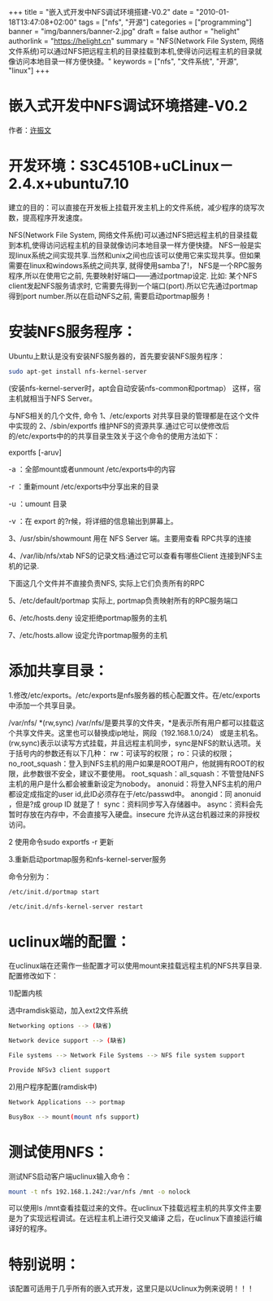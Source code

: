 +++
title = "嵌入式开发中NFS调试环境搭建-V0.2"
date = "2010-01-18T13:47:08+02:00"
tags = ["nfs", "开源"]
categories = ["programming"]
banner = "img/banners/banner-2.jpg"
draft = false
author = "helight"
authorlink = "https://helight.cn"
summary = "NFS(Network File System, 网络文件系统)可以通过NFS把远程主机的目录挂载到本机,使得访问远程主机的目录就像访问本地目录一样方便快捷。"
keywords = ["nfs", "文件系统", "开源", "linux"]
+++

# 嵌入式开发中NFS调试环境搭建-V0.2
作者：<a href="mailto:zhwenxu@gmail.com">许振文</a>

# 开发环境：S3C4510B+uCLinux－2.4.x+ubuntu7.10

建立的目的：可以直接在开发板上挂载开发主机上的文件系统，减少程序的烧写次数，提高程序开发速度。

NFS(Network File System, 网络文件系统)可以通过NFS把远程主机的目录挂载到本机,使得访问远程主机的目录就像访问本地目录一样方便快捷。
NFS一般是实现linux系统之间实现共享.当然和unix之间也应该可以使用它来实现共享。但如果需要在linux和windows系统之间共享, 就得使用samba了!，
NFS是一个RPC服务程序,所以在使用它之前, 先要映射好端口——通过portmap设定. 比如: 某个NFS client发起NFS服务请求时, 它需要先得到一个端口(port).所以它先通过portmap得到port number.所以在启动NFS之前, 需要启动portmap服务！

# 安装NFS服务程序：

Ubuntu上默认是没有安装NFS服务器的，首先要安装NFS服务程序：
``` sh
sudo apt-get install nfs-kernel-server
```
(安装nfs-kernel-server时，apt会自动安装nfs-common和portmap）
这样，宿主机就相当于NFS Server。

与NFS相关的几个文件, 命令
1、/etc/exports 对共享目录的管理都是在这个文件中实现的
2、/sbin/exportfs 维护NFS的资源共享.通过它可以使修改后的/etc/exports中的的共享目录生效关于这个命令的使用方法如下：

 exportfs [-aruv]

 -a ：全部mount或者unmount /etc/exports中的内容

 -r ：重新mount /etc/exports中分享出来的目录

 -u ：umount 目录

 -v ：在 export 的?r候，将详细的信息输出到屏幕上。

3、/usr/sbin/showmount 用在 NFS Server 端。主要用查看 RPC共享的连接

4、/var/lib/nfs/xtab NFS的记录文档:通过它可以查看有哪些Client 连接到NFS主机的记录.

下面这几个文件并不直接负责NFS, 实际上它们负责所有的RPC

5、/etc/default/portmap 实际上, portmap负责映射所有的RPC服务端口

6、/etc/hosts.deny 设定拒绝portmap服务的主机

7、/etc/hosts.allow 设定允许portmap服务的主机

# 添加共享目录：

1.修改/etc/exports。/etc/exports是nfs服务器的核心配置文件。在/etc/exports中添加一个共享目录。

/var/nfs/ *(rw,sync)
/var/nfs/是要共享的文件夹，*是表示所有用户都可以挂载这个共享文件夹。这里也可以替换成ip地址，网段（192.168.1.0/24）
或是主机名。(rw,sync)表示以读写方式挂载，并且远程主机同步，sync是NFS的默认选项。关于括号内的参数还有以下几种：
rw：可读写的权限；
ro：只读的权限；
no_root_squash：登入到NFS主机的用户如果是ROOT用户，他就拥有ROOT的权限，此参数很不安全，建议不要使用。
root_squash：all_squash：不管登陆NFS主机的用户是什么都会被重新设定为nobody。
anonuid：将登入NFS主机的用户都设定成指定的user id,此ID必须存在于/etc/passwd中。
anongid：同 anonuid ，但是?成 group ID 就是了！
sync：资料同步写入存储器中。
async：资料会先暂时存放在内存中，不会直接写入硬盘。insecure 允许从这台机器过来的非授权访问。

2 使用命令sudo exportfs -r 更新

3.重新启动portmap服务和nfs-kernel-server服务

命令分别为：
``` sh
/etc/init.d/portmap start

/etc/init.d/nfs-kernel-server restart
```
# uclinux端的配置：

在uclinux端在还需作一些配置才可以使用mount来挂载远程主机的NFS共享目录.配置修改如下：

1)配置内核

选中ramdisk驱动，加入ext2文件系统
``` sh
Networking options --> (缺省)

Network device support --> (缺省)

File systems --> Network File Systems --> NFS file system support

Provide NFSv3 client support
```
2)用户程序配置(ramdisk中)
``` sh
Network Applications --> portmap

BusyBox --> mount(mount nfs support)
```
# 测试使用NFS：

测试NFS启动客户端uclinux输入命令：
``` sh
mount -t nfs 192.168.1.242:/var/nfs /mnt -o nolock
```
可以使用ls /mnt查看挂载过来的文件。在uclinux下挂载远程主机的共享文件主要是为了实现远程调试。在远程主机上进行交叉编译
之后，在uclinux下直接运行编译好的程序。

# 特别说明：

该配置可适用于几乎所有的嵌入式开发，这里只是以Uclinux为例来说明！！！


